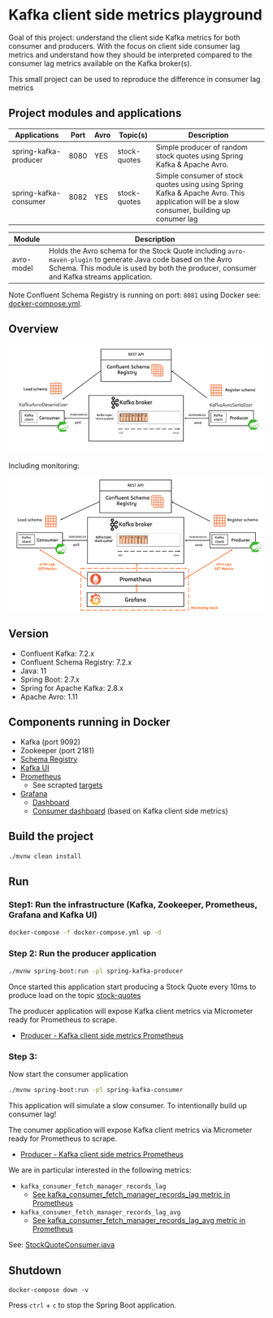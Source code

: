 # Kafka client side metrics playground

Goal of this project: understand the client side Kafka metrics for both consumer and producers.
With the focus on client side consumer lag metrics and understand how they should be interpreted compared to the consumer lag metrics available on the Kafka broker(s). 

This small project can be used to reproduce the difference in consumer lag metrics

## Project modules and applications

| Applications          | Port | Avro  | Topic(s)      | Description                                                                                                                               |
|-----------------------|------|-------|---------------|-------------------------------------------------------------------------------------------------------------------------------------------|
| spring-kafka-producer | 8080 | YES   | stock-quotes  | Simple producer of random stock quotes using Spring Kafka & Apache Avro.                                                                  |
| spring-kafka-consumer | 8082 | YES   | stock-quotes  | Simple consumer of stock quotes using using Spring Kafka & Apache Avro. This application will be a slow consumer, building up conumer lag |

| Module     | Description                                                                                                                |
|------------|----------------------------------------------------------------------------------------------------------------------------|
| avro-model | Holds the Avro schema for the Stock Quote including `avro-maven-plugin` to generate Java code based on the Avro Schema. This module is used by both the producer, consumer and Kafka streams application. |

Note Confluent Schema Registry is running on port: `8081` using Docker see: [docker-compose.yml](docker-compose.yml).

## Overview  

![](documentation/images/project-overview.png)

Including monitoring:

![](documentation/images/project-overview-including-monitoring.png)



## Version

* Confluent Kafka: 7.2.x
* Confluent Schema Registry: 7.2.x
* Java: 11
* Spring Boot: 2.7.x
* Spring for Apache Kafka: 2.8.x
* Apache Avro: 1.11

## Components running in Docker

* Kafka (port 9092)
* Zookeeper (port 2181)
* [Schema Registry](http://localhost:8081)
* [Kafka UI](http://localhost:9000)
* [Prometheus](http://localhost:9090)
  * See scrapted [targets](http://localhost:9090/targets)
* [Grafana](http://localhost:3000/)
  * [Dashboard](http://localhost:3000/dashboards) 
  * [Consumer dashboard](http://localhost:3000/d/CLUjsRFZz/kafka-consumer) (based on Kafka client side metrics)

## Build the project

```bash
./mvnw clean install
```

## Run 

### Step1: Run the infrastructure (Kafka, Zookeeper, Prometheus, Grafana and Kafka UI)

```bash
docker-compose -f docker-compose.yml up -d
```

### Step 2: Run the producer application

```bash
./mvnw spring-boot:run -pl spring-kafka-producer
```

Once started this application start producing a Stock Quote every 10ms to produce load on the topic [stock-quotes](http://localhost:9000/ui/clusters/local/topics/stock-quotes)

The producer application will expose Kafka client metrics via Micrometer ready for Prometheus to scrape.
* [Producer - Kafka client side metrics Prometheus ](http://localhost:8080/actuator/prometheus)

### Step 3: 

Now start the consumer application

```bash
./mvnw spring-boot:run -pl spring-kafka-consumer
```

This application will simulate a slow consumer. 
To intentionally build up consumer lag!

The conumer application will expose Kafka client metrics via Micrometer ready for Prometheus to scrape.
* [Producer - Kafka client side metrics Prometheus ](http://localhost:8082/actuator/prometheus)

We are in particular interested in the following metrics:
* `kafka_consumer_fetch_manager_records_lag`
  * [See kafka_consumer_fetch_manager_records_lag metric in Prometheus](http://localhost:9090/graph?g0.expr=kafka_consumer_fetch_manager_records_lag&g0.tab=1&g0.stacked=0&g0.show_exemplars=0&g0.range_input=1h)
* `kafka_consumer_fetch_manager_records_lag_avg`
  * [See kafka_consumer_fetch_manager_records_lag_avg metric in Prometheus](http://localhost:9090/graph?g0.expr=kafka_consumer_fetch_manager_records_lag_avg&g0.tab=1&g0.stacked=0&g0.show_exemplars=0&g0.range_input=1h) 

See: [StockQuoteConsumer.java](spring-kafka-consumer/src/main/java/nl/jtim/spring/kafka/consumer/StockQuoteConsumer.java)

## Shutdown 

```
docker-compose down -v
```

Press `ctrl` + `c` to stop the Spring Boot application.